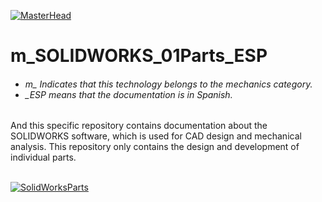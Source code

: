 [![MasterHead](http://dicer0.com/wp-content/uploads/2025/03/SOLIDWORKS-Parts-di_cer0-Banner.png)](https://dicer0.com/#skills)
# m_SOLIDWORKS_01Parts_ESP
<h6 align="justify">
  <ul>
    <li>m_ Indicates that this technology belongs to the mechanics category.</li>
    <li>_ESP means that the documentation is in Spanish.</li>
  </ul>
</h6>
And this specific repository contains documentation about the SOLIDWORKS software, which is used for CAD design and mechanical analysis.
This repository only contains the design and development of individual parts.
&nbsp;
<br/>
&nbsp;

[![SolidWorksParts](http://dicer0.com/wp-content/uploads/2025/03/m_SOLIDWORKS_Parts_MkII.png)](https://dicer0.com/#skills)
